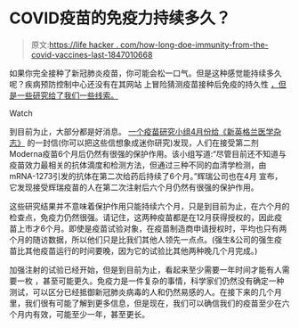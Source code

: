 # COVID疫苗的免疫力持续多久？

> 原文:[https://life hacker . com/how-long-doe-immunity-from-the-covid-vaccines-last-1847010668](https://lifehacker.com/how-long-does-immunity-from-the-covid-vaccines-last-1847010668)

如果你完全接种了新冠肺炎疫苗，你可能会松一口气。但是这种感觉能持续多久呢？疾病预防控制中心还没有在其网站 上冒险猜测疫苗接种后免疫的持久性 [，但是一些研究给了我们一些线索。](https://www.cdc.gov/coronavirus/2019-ncov/vaccines/keythingstoknow.html)

Watch

到目前为止，大部分都是好消息。 [一个疫苗研究小组4月份给《新英格兰医学杂志》](https://www.nejm.org/doi/full/10.1056/nejmc2103916) 的一封信(你可以把这些信想象成迷你研究)发现，人们在接受第二剂Moderna疫苗6个月后仍然有很强的保护作用。该小组写道:“尽管目前还不知道与疫苗效力最相关的抗体滴度和检测方法，但通过三种不同的血清学检测，由mRNA-1273引发的抗体在第二次给药后持续了6个月。”辉瑞公司也在4月 宣布，它发现接受辉瑞疫苗的人在第二次注射后六个月仍然有很强的保护作用。

这些研究结果并不意味着保护作用只能持续六个月，只是到目前为止，在六个月的检查点，免疫力仍然很强。请记住，这两种疫苗都是在12月获得授权的，因此疫苗上市才6个月。即使是疫苗试验对象，在疫苗制造商申请授权时，平均也只有两个月的随访数据，所以他们只是比我们其他人领先一点点。(强生&公司的强生疫苗比其他疫苗运行的时间要晚，因为它的试验比其他两种晚几个月完成。)

加强注射的试验已经开始，但是到目前为止，看起来至少需要一年时间才能有人需要一枚 ，甚至可能更久。免疫力是一件复杂的事情，科学家们仍然没有确定一种测试，可以区分已经抵御新冠肺炎病毒的人和仍然易感的人。在接下来的几个月里，我们很有可能了解到更多信息，但是现在，我们可以确信我们的疫苗至少在六个月内有效，可能至少一年，甚至更长。